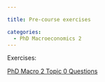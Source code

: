 ```yaml
---

title: Pre-course exercises

categories:
  - PhD Macroeconomics 2
---
```

Exercises:
<div class="PDFcontainer">
<div class="PDFelement"><object data="http://www.tholden.org/wp-content/uploads/2018/05/PhD-Macro-2-Topic-0-Questions.pdf" type="application/pdf" width="100%" height="100%"><a href="http://www.tholden.org/wp-content/uploads/2018/05/PhD-Macro-2-Topic-0-Questions.pdf">PhD Macro 2 Topic 0 Questions</a></object></div>
</div>
